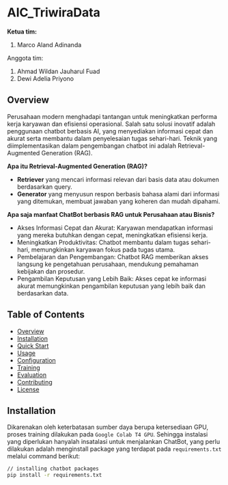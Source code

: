 # AIC_TriwiraData
**Ketua tim:** 
1. Marco Aland Adinanda

Anggota tim:
1. Ahmad Wildan Jauharul Fuad
2. Dewi Adelia Priyono

## Overview
Perusahaan modern menghadapi tantangan untuk meningkatkan performa kerja karyawan dan efisiensi operasional. Salah satu solusi inovatif adalah penggunaan chatbot berbasis AI, yang menyediakan informasi cepat dan akurat serta membantu dalam penyelesaian tugas sehari-hari. Teknik yang diimplementasikan dalam pengembangan chatbot ini adalah Retrieval-Augmented Generation (RAG).
 
**Apa itu Retrieval-Augmented Generation (RAG)?**
- **Retriever** yang mencari informasi relevan dari basis data atau dokumen berdasarkan query.
- **Generator** yang menyusun respon berbasis bahasa alami dari informasi yang ditemukan, membuat jawaban yang koheren dan mudah dipahami.

**Apa saja manfaat ChatBot berbasis RAG untuk Perusahaan atau Bisnis?**
- Akses Informasi Cepat dan Akurat: Karyawan mendapatkan informasi yang mereka butuhkan dengan cepat, meningkatkan efisiensi kerja.
- Meningkatkan Produktivitas: Chatbot membantu dalam tugas sehari-hari, memungkinkan karyawan fokus pada tugas utama.
- Pembelajaran dan Pengembangan: Chatbot RAG memberikan akses langsung ke pengetahuan perusahaan, mendukung pemahaman kebijakan dan prosedur.
- Pengambilan Keputusan yang Lebih Baik: Akses cepat ke informasi akurat memungkinkan pengambilan keputusan yang lebih baik dan berdasarkan data.

## Table of Contents
- [Overview](#overview)
- [Installation](#installation)
- [Quick Start](#quick-start)
- [Usage](#usage)
- [Configuration](#configuration)
- [Training](#training)
- [Evaluation](#evaluation)
- [Contributing](#contributing)
- [License](#license)

## Installation
Dikarenakan oleh keterbatasan sumber daya berupa ketersediaan GPU, proses training dilakukan pada `Google Colab T4 GPU`. Sehingga instalasi yang diperlukan hanyalah insatalasi untuk menjalankan ChatBot, yang perlu dilakukan adalah menginstall package yang terdapat pada `requirements.txt` melalui command berikut:

```bash
// installing chatbot packages
pip install -r requirements.txt
```
